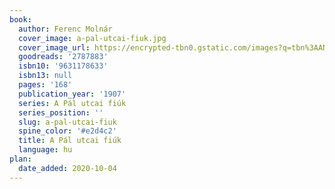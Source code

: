 ```yaml
---
book:
  author: Ferenc Molnár
  cover_image: a-pal-utcai-fiuk.jpg
  cover_image_url: https://encrypted-tbn0.gstatic.com/images?q=tbn%3AANd9GcS0EQMX43tTybi36YJ7Vheym9NL-nGvs95vZQ&usqp=CAU
  goodreads: '2787883'
  isbn10: '9631178633'
  isbn13: null
  pages: '168'
  publication_year: '1907'
  series: A Pál utcai fiúk
  series_position: ''
  slug: a-pal-utcai-fiuk
  spine_color: '#e2d4c2'
  title: A Pál utcai fiúk
  language: hu
plan:
  date_added: 2020-10-04
---
```


